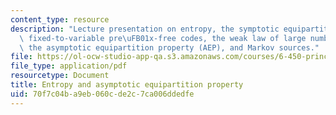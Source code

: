 ```yaml
---
content_type: resource
description: "Lecture presentation on entropy, the symptotic equipartition property,\
  \ fixed-to-variable pre\uFB01x-free codes, the weak law of large numbers (WLLN),\
  \ the asymptotic equipartition property (AEP), and Markov sources."
file: https://ol-ocw-studio-app-qa.s3.amazonaws.com/courses/6-450-principles-of-digital-communication-i-fall-2009/70f7c04ba9eb060cde2c7ca006ddedfe_MIT6_450F09_slide04.pdf
file_type: application/pdf
resourcetype: Document
title: Entropy and asymptotic equipartition property
uid: 70f7c04b-a9eb-060c-de2c-7ca006ddedfe
---
```

